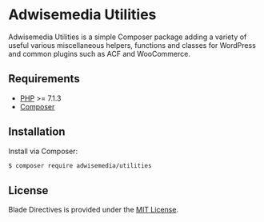 # Adwisemedia Utilities

Adwisemedia Utilities is a simple Composer package adding a variety of useful various miscellaneous helpers, functions and classes for WordPress and common plugins such as ACF and WooCommerce.

## Requirements

- [PHP](https://secure.php.net/manual/en/install.php) >= 7.1.3
- [Composer](https://getcomposer.org/download/)

## Installation

Install via Composer:

```bash
$ composer require adwisemedia/utilities
```

## License

Blade Directives is provided under the [MIT License](https://github.com/Adwisemedia-AB/blade-directives/blob/master/LICENSE.md).
